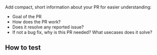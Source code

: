<!-- be sure to check the copyright year of every file you've modified, and
in case, update it -->

Add compact, short information about your PR for easier understanding:

- Goal of the PR
- How does the PR work?
- Does it resolve any reported issue?
- If not a bug fix, why is this PR needed? What usecases does it solve?

## How to test
<!-- Example code or instructions -->
